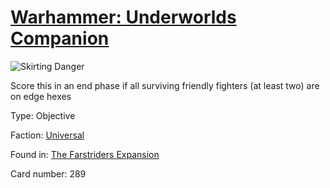 # [Warhammer: Underworlds Companion](https://guidokessels.github.io/wh-underworlds)

  

![Skirting Danger](https://warhammerunderworlds.com/wp-content/uploads/sites/6/2018/03/289_ENG.png)

Score this in an end phase if all surviving friendly fighters (at least two) are on edge hexes

Type: Objective

Faction: [Universal](https://guidokessels.github.io/wh-underworlds/factions/universal)

Found in: [The Farstriders Expansion](https://guidokessels.github.io/wh-underworlds/locations/the-farstriders-expansion)

Card number: 289
